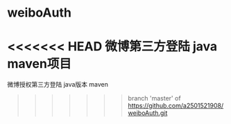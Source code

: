 # weiboAuth
<<<<<<< HEAD
微博第三方登陆 java maven项目
=======
微博授权第三方登陆 java版本 maven
>>>>>>> branch 'master' of https://github.com/a2501521908/weiboAuth.git
